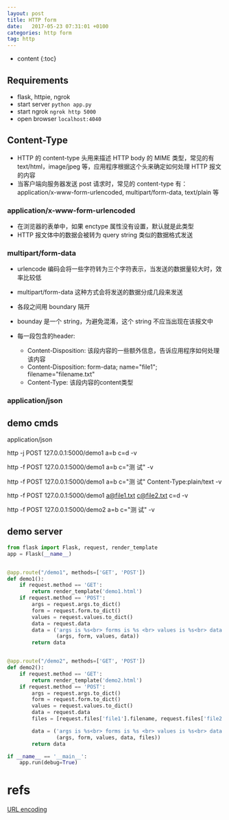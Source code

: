 ```yaml
---
layout: post
title: HTTP form
date:   2017-05-23 07:31:01 +0100
categories: http form
tag: http
---
```


* content
{:toc}


## Requirements

* flask, httpie, ngrok
* start server `python app.py`
* start ngrok `ngrok http 5000`
* open browser `localhost:4040`

## Content-Type

* HTTP 的 content-type 头用来描述 HTTP body 的 MIME 类型，常见的有 text/html，image/jpeg 等，应用程序根据这个头来确定如何处理 HTTP 报文的内容
* 当客户端向服务器发送 post 请求时，常见的 content-type 有： application/x-www-form-urlencoded, multipart/form-data, text/plain 等


### application/x-www-form-urlencoded

* 在浏览器的表单中，如果 enctype 属性没有设置，默认就是此类型
* HTTP 报文体中的数据会被转为 query string 类似的数据格式发送


### multipart/form-data

* urlencode 编码会将一些字符转为三个字符表示，当发送的数据量较大时，效率比较低
* multipart/form-data 这种方式会将发送的数据分成几段来发送
* 各段之间用 boundary 隔开
* bounday 是一个 string，为避免混淆，这个 string 不应当出现在该报文中
* 每一段包含的header:

    * Content-Disposition: 该段内容的一些额外信息，告诉应用程序如何处理该内容
    * Content-Disposition: form-data; name="file1"; filename="filename.txt"
    * Content-Type: 该段内容的content类型

### application/json

## demo cmds

application/json

http -j POST 127.0.0.1:5000/demo1 a=b c=d -v

http -f POST 127.0.0.1:5000/demo1 a=b c="测 试" -v

http -f POST 127.0.0.1:5000/demo1 a=b c="测 试" Content-Type:plain/text -v

http -f POST 127.0.0.1:5000/demo1 a@file1.txt c@file2.txt c=d -v

http -f POST 127.0.0.1:5000/demo2 a=b c="测 试" -v

## demo server
```python
from flask import Flask, request, render_template
app = Flask(__name__)


@app.route("/demo1", methods=['GET', 'POST'])
def demo1():
    if request.method == 'GET':
        return render_template('demo1.html')
    if request.method == 'POST':
        args = request.args.to_dict()
        form = request.form.to_dict()
        values = request.values.to_dict()
        data = request.data
        data = ('args is %s<br> forms is %s <br> values is %s<br> data is %s<br>' %
                (args, form, values, data))
        return data


@app.route("/demo2", methods=['GET', 'POST'])
def demo2():
    if request.method == 'GET':
        return render_template('demo2.html')
    if request.method == 'POST':
        args = request.args.to_dict()
        form = request.form.to_dict()
        values = request.values.to_dict()
        data = request.data
        files = [request.files['file1'].filename, request.files['file2'].filename]

        data = ('args is %s<br> forms is %s <br> values is %s<br> data is %s<br> files is %s <br>' %
                (args, form, values, data, files))
        return data

if __name__ == '__main__':
    app.run(debug=True)
```

# refs

[URL encoding](http://blog.lunatech.com/2009/02/03/what-every-web-developer-must-know-about-url-encoding)


[jekyll]:      http://jekyllrb.com
[jekyll-gh]:   https://github.com/jekyll/jekyll
[jekyll-help]: https://github.com/jekyll/jekyll-help

